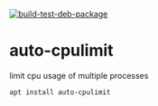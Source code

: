 [![build-test-deb-package](https://github.com/Balou9/auto-cpulimit/workflows/build-test-deb-package/badge.svg)](https://github.com/Balou9/auto-cpulimit/actions)

# auto-cpulimit

limit cpu usage of multiple processes

```
apt install auto-cpulimit
```
